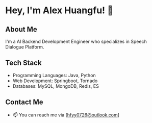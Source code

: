 <!---
AlexKilllaS/AlexKilllaS is a ✨ special ✨ repository because its `README.md` (this file) appears on your GitHub profile.
You can click the Preview link to take a look at your changes.
--->
# Hey, I'm Alex Huangfu! 👋

## About Me

I'm a AI Backend Development Engineer who specializes in Speech Dialogue Platform. 

## Tech Stack

- Programming Languages: Java, Python
- Web Development: Springboot, Tornado
- Databases: MySQL, MongoDB, Redis, ES

## Contact Me

- 📫 You can reach me via [hfyy0726@outlook.com]

